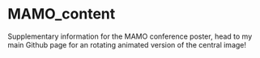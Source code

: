 # MAMO_content
Supplementary information for the MAMO conference poster, head to my main Github page for an rotating animated version of the central image!
